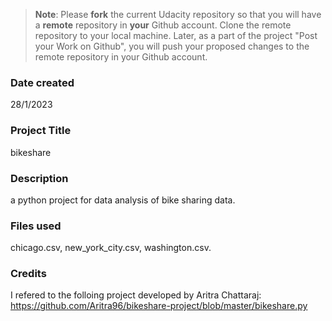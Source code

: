 >**Note**: Please **fork** the current Udacity repository so that you will have a **remote** repository in **your** Github account. Clone the remote repository to your local machine. Later, as a part of the project "Post your Work on Github", you will push your proposed changes to the remote repository in your Github account.

### Date created
28/1/2023

### Project Title
bikeshare

### Description
a python project for data analysis of bike sharing data.


### Files used
chicago.csv, new_york_city.csv, washington.csv.

### Credits
I refered to the folloing project developed by Aritra Chattaraj: https://github.com/Aritra96/bikeshare-project/blob/master/bikeshare.py